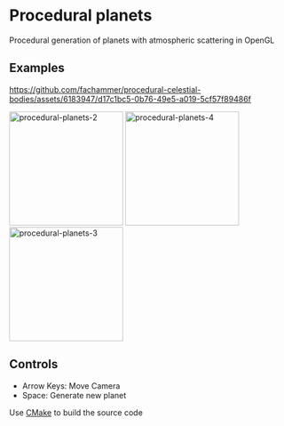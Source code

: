 # Procedural planets

Procedural generation of planets with atmospheric scattering in OpenGL

## Examples

https://github.com/fachammer/procedural-celestial-bodies/assets/6183947/d17c1bc5-0b76-49e5-a019-5cf57f89486f

<img width="205" alt="procedural-planets-2" src="https://github.com/fachammer/procedural-celestial-bodies/assets/6183947/23df4e7c-fbba-4be2-a07d-a40cd60e4114">

<img width="205" alt="procedural-planets-4" src="https://github.com/fachammer/procedural-celestial-bodies/assets/6183947/0bb71092-1063-4b86-82f7-ce71fd627c14">

<img width="205" alt="procedural-planets-3" src="https://github.com/fachammer/procedural-celestial-bodies/assets/6183947/a8d81533-f5f9-4488-92ad-0fabaf210be5">

## Controls

- Arrow Keys: Move Camera
- Space: Generate new planet

Use [CMake](https://cmake.org/) to build the source code
